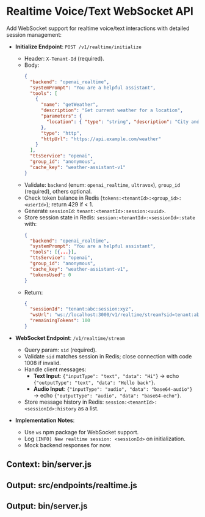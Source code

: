 # Realtime Voice/Text WebSocket API

Add WebSocket support for realtime voice/text interactions with detailed session management:

- **Initialize Endpoint**: `POST /v1/realtime/initialize`
  - Header: `X-Tenant-Id` (required).
  - Body:
    ```json
    {
      "backend": "openai_realtime",
      "systemPrompt": "You are a helpful assistant",
      "tools": [
        {
          "name": "getWeather",
          "description": "Get current weather for a location",
          "parameters": {
            "location": { "type": "string", "description": "City and country" }
          },
          "type": "http",
          "httpUrl": "https://api.example.com/weather"
        }
      ],
      "ttsService": "openai",
      "group_id": "anonymous",
      "cache_key": "weather-assistant-v1"
    }
    ```
  - Validate: `backend` (enum: `openai_realtime`, `ultravox`), `group_id` (required), others optional.
  - Check token balance in Redis (`tokens:<tenantId>:<group_id>:<userId>`); return 429 if < 1.
  - Generate `sessionId`: `tenant:<tenantId>:session:<uuid>`.
  - Store session state in Redis: `session:<tenantId>:<sessionId>:state` with:
    ```json
    {
      "backend": "openai_realtime",
      "systemPrompt": "You are a helpful assistant",
      "tools": [{...}],
      "ttsService": "openai",
      "group_id": "anonymous",
      "cache_key": "weather-assistant-v1",
      "tokensUsed": 0
    }
    ```
  - Return:
    ```json
    {
      "sessionId": "tenant:abc:session:xyz",
      "wsUrl": "ws://localhost:3000/v1/realtime/stream?sid=tenant:abc:session:xyz",
      "remainingTokens": 100
    }
    ```
- **WebSocket Endpoint**: `/v1/realtime/stream`
  - Query param: `sid` (required).
  - Validate `sid` matches session in Redis; close connection with code 1008 if invalid.
  - Handle client messages:
    - **Text Input**: `{"inputType": "text", "data": "Hi"}` → echo `{"outputType": "text", "data": "Hello back"}`.
    - **Audio Input**: `{"inputType": "audio", "data": "base64-audio"}` → echo `{"outputType": "audio", "data": "base64-echo"}`.
  - Store message history in Redis: `session:<tenantId>:<sessionId>:history` as a list.

- **Implementation Notes**:
  - Use `ws` npm package for WebSocket support.
  - Log `[INFO] New realtime session: <sessionId>` on initialization.
  - Mock backend responses for now.

## Context: bin/server.js
## Output: src/endpoints/realtime.js
## Output: bin/server.js
